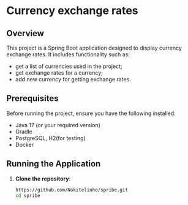 # Currency exchange rates

## Overview
This project is a Spring Boot application designed to display currency exchange rates. It includes functionality such as:
- get a list of currencies used in the project;
- get exchange rates for a currency;
- add new currency for getting exchange rates.

## Prerequisites
Before running the project, ensure you have the following installed:
- Java 17 (or your required version)
- Gradle
- PostgreSQL, H2(for testing)
- Docker

## Running the Application

1. **Clone the repository**:
   ```bash
   https://github.com/Nokitelinho/spribe.git
   cd spribe
```